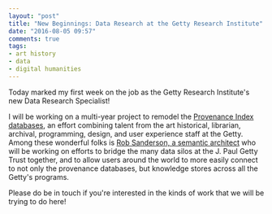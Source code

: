 ```yaml
---
layout: "post"
title: "New Beginnings: Data Research at the Getty Research Institute"
date: "2016-08-05 09:57"
comments: true
tags:
- art history
- data
- digital humanities
---
```


Today marked my first week on the job as the Getty Research Institute's new Data Research Specialist!

I will be working on a multi-year project to remodel the [Provenance Index databases](http://www.getty.edu/research/tools/provenance/), an effort combining talent from the art historical, librarian, archival, programming, design, and user experience staff at the Getty.
Among these wonderful folks is [Rob Sanderson, a semantic architect](http://blogs.getty.edu/iris/a-conversation-with-the-gettys-new-semantic-architect/) who will be working on efforts to bridge the many data silos at the J. Paul Getty Trust together, and to allow users around the world to more easily connect to not only the provenance databases, but knowledge stores across all the Getty's programs.

Please do be in touch if you're interested in the kinds of work that we will be trying to do here!
